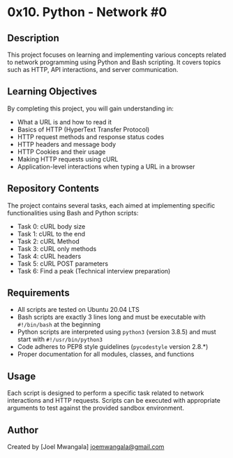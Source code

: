 # 0x10. Python - Network #0

## Description
This project focuses on learning and implementing various concepts related to network programming using Python and Bash scripting. It covers topics such as HTTP, API interactions, and server communication.

## Learning Objectives
By completing this project, you will gain understanding in:
- What a URL is and how to read it
- Basics of HTTP (HyperText Transfer Protocol)
- HTTP request methods and response status codes
- HTTP headers and message body
- HTTP Cookies and their usage
- Making HTTP requests using cURL
- Application-level interactions when typing a URL in a browser

## Repository Contents
The project contains several tasks, each aimed at implementing specific functionalities using Bash and Python scripts:
- Task 0: cURL body size
- Task 1: cURL to the end
- Task 2: cURL Method
- Task 3: cURL only methods
- Task 4: cURL headers
- Task 5: cURL POST parameters
- Task 6: Find a peak (Technical interview preparation)

## Requirements
- All scripts are tested on Ubuntu 20.04 LTS
- Bash scripts are exactly 3 lines long and must be executable with `#!/bin/bash` at the beginning
- Python scripts are interpreted using `python3` (version 3.8.5) and must start with `#!/usr/bin/python3`
- Code adheres to PEP8 style guidelines (`pycodestyle` version 2.8.*)
- Proper documentation for all modules, classes, and functions

## Usage
Each script is designed to perform a specific task related to network interactions and HTTP requests. Scripts can be executed with appropriate arguments to test against the provided sandbox environment.

## Author
Created by [Joel Mwangala] <joemwangala@gmail.com>

